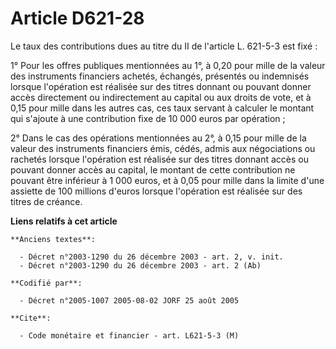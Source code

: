 # Article D621-28

Le taux des contributions dues au titre du II de l'article L. 621-5-3 est fixé :

1° Pour les offres publiques mentionnées au 1°, à 0,20 pour mille de la valeur des instruments financiers achetés, échangés,
présentés ou indemnisés lorsque l'opération est réalisée sur des titres donnant ou pouvant donner accès directement ou
indirectement au capital ou aux droits de vote, et à 0,15 pour mille dans les autres cas, ces taux servant à calculer le
montant qui s'ajoute à une contribution fixe de 10 000 euros par opération ;

2° Dans le cas des opérations mentionnées au 2°, à 0,15 pour mille de la valeur des instruments financiers émis, cédés, admis
aux négociations ou rachetés lorsque l'opération est réalisée sur des titres donnant accès ou pouvant donner accès au
capital, le montant de cette contribution ne pouvant être inférieur à 1 000 euros, et à 0,05 pour mille dans la limite d'une
assiette de 100 millions d'euros lorsque l'opération est réalisée sur des titres de créance.

**Liens relatifs à cet article**

	**Anciens textes**:

	  - Décret n°2003-1290 du 26 décembre 2003 - art. 2, v. init.
	  - Décret n°2003-1290 du 26 décembre 2003 - art. 2 (Ab)

	**Codifié par**:

	  - Décret n°2005-1007 2005-08-02 JORF 25 août 2005

	**Cite**:

	  - Code monétaire et financier - art. L621-5-3 (M)
